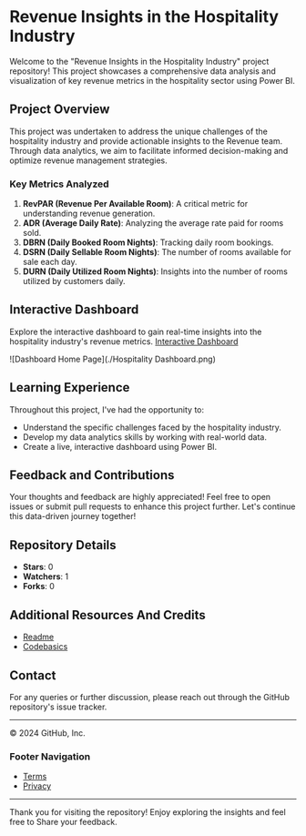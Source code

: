 # Revenue Insights in the Hospitality Industry

Welcome to the "Revenue Insights in the Hospitality Industry" project repository! This project showcases a comprehensive data analysis and visualization of key revenue metrics in the hospitality sector using Power BI.

## Project Overview

This project was undertaken to address the unique challenges of the hospitality industry and provide actionable insights to the Revenue team. Through data analytics, we aim to facilitate informed decision-making and optimize revenue management strategies.

### Key Metrics Analyzed

1. **RevPAR (Revenue Per Available Room)**: A critical metric for understanding revenue generation.
2. **ADR (Average Daily Rate)**: Analyzing the average rate paid for rooms sold.
3. **DBRN (Daily Booked Room Nights)**: Tracking daily room bookings.
4. **DSRN (Daily Sellable Room Nights)**: The number of rooms available for sale each day.
5. **DURN (Daily Utilized Room Nights)**: Insights into the number of rooms utilized by customers daily.

## Interactive Dashboard

Explore the interactive dashboard to gain real-time insights into the hospitality industry's revenue metrics. [Interactive Dashboard](https://your-dashboard-link-here)

![Dashboard Home Page](./Hospitality Dashboard.png)

## Learning Experience

Throughout this project, I've had the opportunity to:

- Understand the specific challenges faced by the hospitality industry.
- Develop my data analytics skills by working with real-world data.
- Create a live, interactive dashboard using Power BI.

## Feedback and Contributions

Your thoughts and feedback are highly appreciated! Feel free to open issues or submit pull requests to enhance this project further. Let's continue this data-driven journey together!

## Repository Details

- **Stars**: 0
- **Watchers**: 1
- **Forks**: 0

## Additional Resources And Credits 

- [Readme](README.md)
- [Codebasics](https://codebasics.io/challenge/codebasics-resume-project-challenge/4)

## Contact

For any queries or further discussion, please reach out through the GitHub repository's issue tracker.

---

© 2024 GitHub, Inc.

### Footer Navigation

- [Terms](https://github.com/site/terms)
- [Privacy](https://github.com/site/privacy)

---

Thank you for visiting the repository! Enjoy exploring the insights and feel free to Share your feedback.

